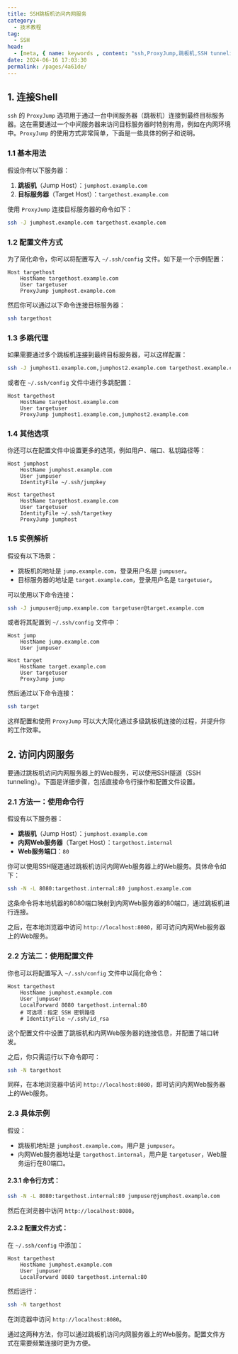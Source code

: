 ```yaml
---
title: SSH跳板机访问内网服务
category: 
  - 技术教程
tag: 
  - SSH
head:
  - [meta, { name: keywords , content: "ssh,ProxyJump,跳板机,SSH tunneling,ssh隧道" }]
date: 2024-06-16 17:03:30
permalink: /pages/4a61de/
---
```



## 1. 连接Shell

`ssh` 的 `ProxyJump` 选项用于通过一台中间服务器（跳板机）连接到最终目标服务器。这在需要通过一个中间服务器来访问目标服务器时特别有用，例如在内网环境中。`ProxyJump` 的使用方式非常简单，下面是一些具体的例子和说明。

### 1.1 基本用法

假设你有以下服务器：
1. **跳板机**（Jump Host）：`jumphost.example.com`
2. **目标服务器**（Target Host）：`targethost.example.com`

使用 `ProxyJump` 连接目标服务器的命令如下：
```sh
ssh -J jumphost.example.com targethost.example.com
```

### 1.2 配置文件方式

为了简化命令，你可以将配置写入 `~/.ssh/config` 文件。如下是一个示例配置：
```plaintext
Host targethost
    HostName targethost.example.com
    User targetuser
    ProxyJump jumphost.example.com
```

然后你可以通过以下命令连接目标服务器：
```sh
ssh targethost
```

### 1.3 多跳代理

如果需要通过多个跳板机连接到最终目标服务器，可以这样配置：
```sh
ssh -J jumphost1.example.com,jumphost2.example.com targethost.example.com
```

或者在 `~/.ssh/config` 文件中进行多跳配置：
```plaintext
Host targethost
    HostName targethost.example.com
    User targetuser
    ProxyJump jumphost1.example.com,jumphost2.example.com
```

### 1.4 其他选项

你还可以在配置文件中设置更多的选项，例如用户、端口、私钥路径等：
```plaintext
Host jumphost
    HostName jumphost.example.com
    User jumpuser
    IdentityFile ~/.ssh/jumpkey

Host targethost
    HostName targethost.example.com
    User targetuser
    IdentityFile ~/.ssh/targetkey
    ProxyJump jumphost
```

### 1.5 实例解析

假设有以下场景：
- 跳板机的地址是 `jump.example.com`，登录用户名是 `jumpuser`。
- 目标服务器的地址是 `target.example.com`，登录用户名是 `targetuser`。

可以使用以下命令连接：
```sh
ssh -J jumpuser@jump.example.com targetuser@target.example.com
```

或者将其配置到 `~/.ssh/config` 文件中：
```plaintext
Host jump
    HostName jump.example.com
    User jumpuser

Host target
    HostName target.example.com
    User targetuser
    ProxyJump jump
```

然后通过以下命令连接：
```sh
ssh target
```

这样配置和使用 `ProxyJump` 可以大大简化通过多级跳板机连接的过程，并提升你的工作效率。

## 2. 访问内网服务

要通过跳板机访问内网服务器上的Web服务，可以使用SSH隧道（SSH tunneling）。下面是详细步骤，包括直接命令行操作和配置文件设置。

### 2.1 方法一：使用命令行

假设有以下服务器：
- **跳板机**（Jump Host）：`jumphost.example.com`
- **内网Web服务器**（Target Host）：`targethost.internal`
- **Web服务端口**：`80`

你可以使用SSH隧道通过跳板机访问内网Web服务器上的Web服务。具体命令如下：

```sh
ssh -N -L 8080:targethost.internal:80 jumphost.example.com
```

这条命令将本地机器的8080端口映射到内网Web服务器的80端口，通过跳板机进行连接。

之后，在本地浏览器中访问 `http://localhost:8080`，即可访问内网Web服务器上的Web服务。

### 2.2 方法二：使用配置文件

你也可以将配置写入 `~/.ssh/config` 文件中以简化命令：

```plaintext
Host targethost
    HostName jumphost.example.com
    User jumpuser
    LocalForward 8080 targethost.internal:80
    # 可选项：指定 SSH 密钥路径
    # IdentityFile ~/.ssh/id_rsa
```

这个配置文件中设置了跳板机和内网Web服务器的连接信息，并配置了端口转发。

之后，你只需运行以下命令即可：

```sh
ssh -N targethost
```

同样，在本地浏览器中访问 `http://localhost:8080`，即可访问内网Web服务器上的Web服务。

### 2.3 具体示例

假设：
- 跳板机地址是 `jumphost.example.com`，用户是 `jumpuser`。
- 内网Web服务器地址是 `targethost.internal`，用户是 `targetuser`，Web服务运行在80端口。

#### 2.3.1 命令行方式：

```sh
ssh -N -L 8080:targethost.internal:80 jumpuser@jumphost.example.com
```

然后在浏览器中访问 `http://localhost:8080`。

#### 2.3.2 配置文件方式：

在 `~/.ssh/config` 中添加：

```plaintext
Host targethost
    HostName jumphost.example.com
    User jumpuser
    LocalForward 8080 targethost.internal:80
```

然后运行：

```sh
ssh -N targethost
```

在浏览器中访问 `http://localhost:8080`。

通过这两种方法，你可以通过跳板机访问内网服务器上的Web服务。配置文件方式在需要频繁连接时更为方便。